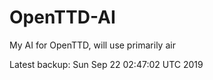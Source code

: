 # OpenTTD-AI
My AI for OpenTTD, will use primarily air

Latest backup: Sun Sep 22 02:47:02 UTC 2019
